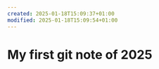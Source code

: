 ```yaml
---
created: 2025-01-18T15:09:37+01:00
modified: 2025-01-18T15:09:54+01:00
---
```


# My first git note of 2025

